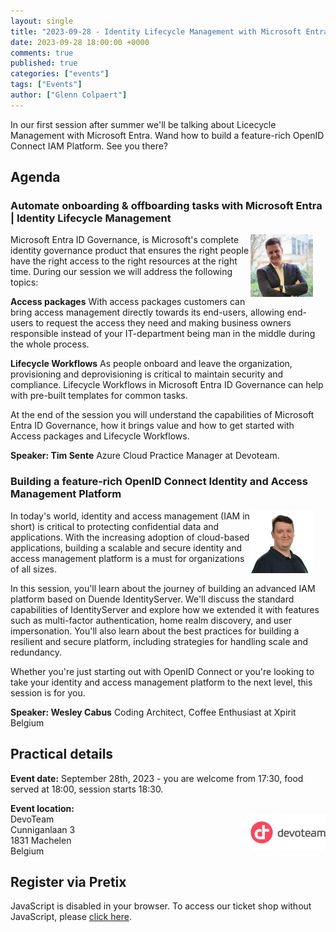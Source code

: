 ```yaml
---
layout: single
title: "2023-09-28 - Identity Lifecycle Management with Microsoft Entra and building an OpenID Connect IAM Platform"
date: 2023-09-28 18:00:00 +0000
comments: true
published: true
categories: ["events"]
tags: ["Events"]
author: ["Glenn Colpaert"]
---
```


In our first session after summer we'll be talking about Licecycle Management with Microsoft Entra. Wand how to build a feature-rich OpenID Connect IAM Platform. See you there?

## Agenda

### Automate onboarding & offboarding tasks with Microsoft Entra | Identity Lifecycle Management

<img src="/assets/media/speakers/tim-sente.jpg" alt="Tim Sente" align="right" height="100" width="100" style="margin-right: 20px;">

Microsoft Entra ID Governance, is Microsoft's complete identity governance product that ensures the right people have the right access to the right resources at the right time. During our session we will address the following topics:

**Access packages**
With access packages customers can bring access management directly towards its end-users, allowing end-users to request the access they need and making business owners responsible instead of your IT-department being man in the middle during the whole process.

**Lifecycle Workflows**
As people onboard and leave the organization, provisioning and deprovisioning is critical to maintain security and compliance. Lifecycle Workflows in Microsoft Entra ID Governance can help with pre-built templates for common tasks.

At the end of the session you will understand the capabilities of Microsoft Entra ID Governance, how it brings value and how to get started with Access packages and Lifecycle Workflows.

**Speaker: Tim Sente** Azure Cloud Practice Manager at Devoteam.

### Building a feature-rich OpenID Connect Identity and Access Management Platform

<img src="/assets/media/speakers/wesley-cabus.jpg" alt="Wesley Cabus" align="right" height="100" width="100" style="margin-right: 20px;">

In today's world, identity and access management (IAM in short) is critical to protecting confidential data and applications. With the increasing adoption of cloud-based applications, building a scalable and secure identity and access management platform is a must for organizations of all sizes.

In this session, you'll learn about the journey of building an advanced IAM platform based on Duende IdentityServer. We'll discuss the standard capabilities of IdentityServer and explore how we extended it with features such as multi-factor authentication, home realm discovery, and user impersonation. You'll also learn about the best practices for building a resilient and secure platform, including strategies for handling scale and redundancy.

Whether you're just starting out with OpenID Connect or you're looking to take your identity and access management platform to the next level, this session is for you.

**Speaker: Wesley Cabus** Coding Architect, Coffee Enthusiast at Xpirit Belgium

## Practical details

**Event date:** September 28th, 2023 - you are welcome from 17:30, food served at 18:00, session starts 18:30.

**Event location:**<br />
<img width="120" height="60" align="right" alt="Devoteam" src="/assets/media/sponsors/logo-devoteam.png">DevoTeam<br/>
Cunniganlaan 3<br/>
1831 Machelen<br/>
Belgium

## Register via Pretix

<link rel="stylesheet" type="text/css" href="https://pretix.eu/azug/20230329/widget/v1.css">
<script type="text/javascript" src="https://pretix.eu/widget/v1.en.js" async></script>
<pretix-widget event="https://pretix.eu/azug/20230928/"></pretix-widget>
<noscript>
   <div class="pretix-widget">
        <div class="pretix-widget-info-message">
            JavaScript is disabled in your browser. To access our ticket shop without JavaScript, please <a target="_blank" rel="noopener" href="https://pretix.eu/azug/20230928/">click here</a>.
        </div>
    </div>
</noscript>
